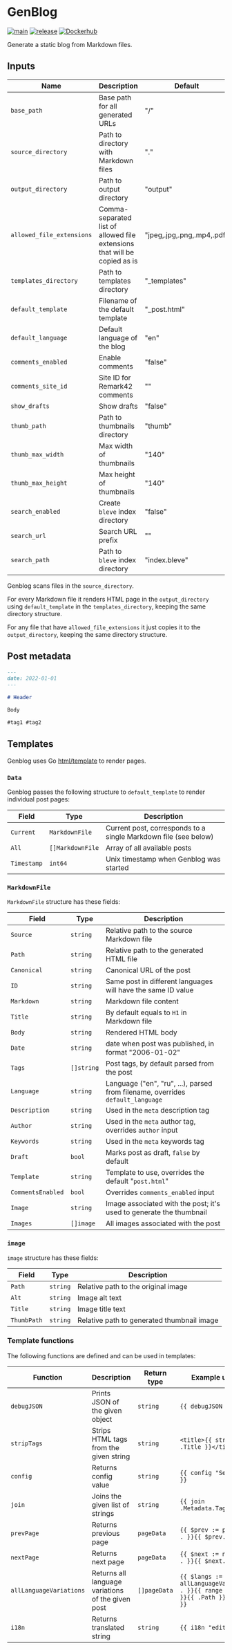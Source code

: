 # GenBlog

[![main](https://github.com/chuhlomin/genblog/actions/workflows/main.yml/badge.svg)](https://github.com/chuhlomin/genblog/actions/workflows/main.yml)
[![release](https://github.com/chuhlomin/genblog/actions/workflows/release.yml/badge.svg)](https://github.com/chuhlomin/genblog/actions/workflows/release.yml)
[![Dockerhub](https://img.shields.io/badge/docker-hub-4988CC)](https://hub.docker.com/repository/docker/chuhlomin/genblog)

Generate a static blog from Markdown files.

## Inputs

| Name                      | Description                                                                     | Default                    |
|---------------------------|---------------------------------------------------------------------------------|----------------------------|
| `base_path`               | Base path for all generated URLs                                                | "/"                        |
| `source_directory`        | Path to directory with Markdown files                                           | "."                        |
| `output_directory`        | Path to output directory                                                        | "output"                   |
| `allowed_file_extensions` | Comma-separated list of allowed file extensions that will be copied as is       | "jpeg,.jpg,.png,.mp4,.pdf" |
| `templates_directory`     | Path to templates directory                                                     | "_templates"               |
| `default_template`        | Filename of the default template                                                | "_post.html"               |
| `default_language`        | Default language of the blog                                                    | "en"                       |
| `comments_enabled`        | Enable comments                                                                 | "false"                    |
| `comments_site_id`        | Site ID for Remark42 comments                                                   | ""                         |
| `show_drafts`             | Show drafts                                                                     | "false"                    |
| `thumb_path`              | Path to thumbnails directory                                                    | "thumb"                    |
| `thumb_max_width`         | Max width of thumbnails                                                         | "140"                      |
| `thumb_max_height`        | Max height of thumbnails                                                        | "140"                      |
| `search_enabled`          | Create `bleve` index directory                                                  | "false"                    |
| `search_url`              | Search URL prefix                                                               | ""                         |
| `search_path`             | Path to `bleve` index directory                                                 | "index.bleve"              |

Genblog scans files in the `source_directory`.

For every Markdown file it renders HTML page in the `output_directory`
using `default_template` in the `templates_directory`,
keeping the same directory structure.

For any file that have `allowed_file_extensions` it just copies it to the
`output_directory`, keeping the same directory structure.

## Post metadata

```md
---
date: 2022-01-01
---

# Header

Body

#tag1 #tag2
```

## Templates

Genblog uses Go [html/template](https://pkg.go.dev/html/template) to render pages.

### `Data`

Genblog passes the following structure to `default_template` to render
individual post pages:

| Field       | Type             | Description                                                     |
|-------------|------------------|-----------------------------------------------------------------|
| `Current`   | `MarkdownFile`   | Current post, corresponds to a single Markdown file (see below) |
| `All`       | `[]MarkdownFile` | Array of all available posts                                    |
| `Timestamp` | `int64`          | Unix timestamp when Genblog was started                         |

### `MarkdownFile`

`MarkdownFile` structure has these fields:

| Field             | Type       | Description                                                                    |
|-------------------|------------|--------------------------------------------------------------------------------|
| `Source`          | `string`   | Relative path to the source Markdown file                                      |
| `Path`            | `string`   | Relative path to the generated HTML file                                       |
| `Canonical`       | `string`   | Canonical URL of the post                                                      |
| `ID`              | `string`   | Same post in different languages will have the same ID value                   |
| `Markdown`        | `string`   | Markdown file content                                                          |
| `Title`           | `string`   | By default equals to `H1` in Markdown file                                     |
| `Body`            | `string`   | Rendered HTML body                                                             |
| `Date`            | `string`   | date when post was published, in format "2006-01-02"                           |
| `Tags`            | `[]string` | Post tags, by default parsed from the post                                     |
| `Language`        | `string`   | Language ("en", "ru", ...), parsed from filename, overrides `default_language` |
| `Description`     | `string`   | Used in the `meta` description tag                                             |
| `Author`          | `string`   | Used in the `meta` author tag, overrides `author` input                        |
| `Keywords`        | `string`   | Used in the `meta` keywords tag                                                |
| `Draft`           | `bool`     | Marks post as draft, `false` by default                                        |
| `Template`        | `string`   | Template to use, overrides the default "`post.html`"                           |
| `CommentsEnabled` | `bool`     | Overrides `comments_enabled` input                                             |
| `Image`           | `string`   | Image associated with the post; it's used to generate the thumbnail            |
| `Images`          | `[]image`  | All images associated with the post                                            |

### `image`

`image` structure has these fields:

| Field       | Type     | Description                                |
|-------------|----------|--------------------------------------------|
| `Path`      | `string` | Relative path to the original image        |
| `Alt`       | `string` | Image alt text                             |
| `Title`     | `string` | Image title text                           |
| `ThumbPath` | `string` | Relative path to generated thumbnail image |

### Template functions

The following functions are defined and can be used in templates:

| Function                | Description                                       | Return type  | Example usage                                                                   |
|-------------------------|---------------------------------------------------|--------------|---------------------------------------------------------------------------------|
| `debugJSON`             | Prints JSON of the given object                   | `string`     | `{{ debugJSON . }}`                                                             |
| `stripTags`             | Strips HTML tags from the given string            | `string`     | `<title>{{ stripTags .Title }}</title>`                                         |
| `config`                | Returns config value                              | `string`     | `{{ config "SearchURL" }}`                                                      |
| `join`                  | Joins the given list of strings                   | `string`     | `{{ join .Metadata.Tags "," }}`                                                 |
| `prevPage`              | Returns previous page                             | `pageData`   | `{{ $prev := prevPage . }}{{ $prev.Path }}`                                     |
| `nextPage`              | Returns next page                                 | `pageData`   | `{{ $next := nextPage . }}{{ $next.Path }}`                                     |
| `allLanguageVariations` | Returns all language variations of the given post | `[]pageData` | `{{ $langs := allLanguageVariations . }}{{ range $langs }}{{ .Path }}{{ end }}` |
| `i18n`                  | Returns translated string                         | `string`     | `{{ i18n "edit" }}`                                                             |
